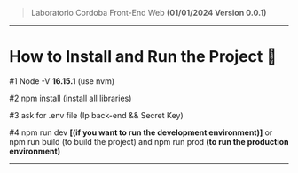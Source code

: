 > Laboratorio Cordoba Front-End Web **(01/01/2024 Version 0.0.1)**


--- 
# How to Install and Run the Project 🚀 

#1
Node -V **16.15.1** (use nvm)

#2
npm install (install all libraries)

#3
ask for .env file (Ip back-end && Secret Key)

#4
npm run dev **[(if you want to run the development environment)]**
    or
npm run build (to build the project) and npm run prod **(to run the production environment)**

---

